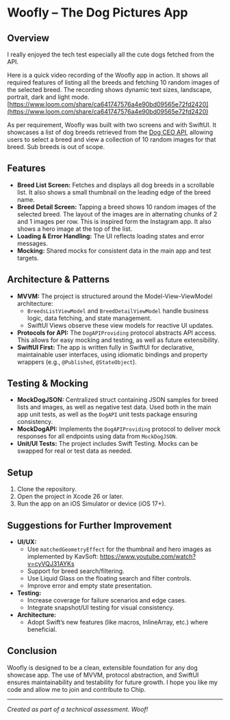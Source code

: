 # Woofly – The Dog Pictures App

## Overview
I really enjoyed the tech test especially all the cute dogs fetched from the API.

Here is a quick video recording of the Woofly app in action. It shows all required features of listing all the breeds and fetching 10 random images of the selected breed. The recording shows dynamic text sizes, landscape, portrait, dark and light mode. [https://www.loom.com/share/ca641747576a4e90bd09565e72fd2420](https://www.loom.com/share/ca641747576a4e90bd09565e72fd2420)

As per requirement, Woofly was built with two screens and with SwiftUI. It showcases a list of dog breeds retrieved from the [Dog CEO API](https://dog.ceo/dog-api/), allowing users to select a breed and view a collection of 10 random images for that breed. Sub breeds is out of scope. 

## Features
- **Breed List Screen:** Fetches and displays all dog breeds in a scrollable list. It also shows a small thumbnail on the leading edge of the breed name.
- **Breed Detail Screen:** Tapping a breed shows 10 random images of the selected breed. The layout of the images are in alternating chunks of 2 and 1 images per row. This is inspired form the Instagram app.  It also shows a hero image at the top of the list.
- **Loading & Error Handling:** The UI reflects loading states and error messages.
- **Mocking:** Shared mocks for consistent data in the main app and test targets.

## Architecture & Patterns
- **MVVM:** The project is structured around the Model-View-ViewModel architecture:
  - `BreedsListViewModel` and `BreedDetailViewModel` handle business logic, data fetching, and state management.
  - SwiftUI Views observe these view models for reactive UI updates.
- **Protocols for API:** The `DogAPIProviding` protocol abstracts API access. This allows for easy mocking and testing, as well as future extensibility.
- **SwiftUI First:** The app is written fully in SwiftUI for declarative, maintainable user interfaces, using idiomatic bindings and property wrappers (e.g., `@Published`, `@StateObject`).

## Testing & Mocking
- **MockDogJSON:** Centralized struct containing JSON samples for breed lists and images, as well as negative test data. Used both in the main app unit tests, as well as the `DogAPI` unit tests package ensuring consistency.
- **MockDogAPI:** Implements the `DogAPIProviding` protocol to deliver mock responses for all endpoints using data from `MockDogJSON`.
- **Unit/UI Tests:** The project includes Swift Testing. Mocks can be swapped for real or test data as needed.

## Setup
1. Clone the repository.
2. Open the project in Xcode 26 or later.
3. Run the app on an iOS Simulator or device (iOS 17+).

## Suggestions for Further Improvement
- **UI/UX:**
  - Use `matchedGeometryEffect`  for the thumbnail and hero images as implemented by KavSoft: https://www.youtube.com/watch?v=cyVQJ31AYKs
  - Support for breed search/filtering.
  - Use Liquid Glass on the floating search and filter controls.
  - Improve error and empty state presentation.
- **Testing:**
  - Increase coverage for failure scenarios and edge cases.
  - Integrate snapshot/UI testing for visual consistency.
- **Architecture:**
  - Adopt Swift’s new features (like macros, InlineArray, etc.) where beneficial.

## Conclusion
Woofly is designed to be a clean, extensible foundation for any dog showcase app. The use of MVVM, protocol abstraction, and SwiftUI ensures maintainability and testability for future growth. I hope you like my code and allow me to join and contribute to Chip.

---

*Created as part of a technical assessment. Woof!*
